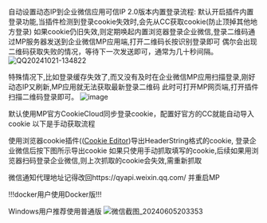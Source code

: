 自动设置动态IP到企业微信应用可信IP
2.0版本内置登录流程:
默认开启插件内置登录功能,当插件检测到登录cookie失效时,会先从CC获取cookie(防止顶掉其他地方登录)
如果cookie仍旧失效,则定期唤起内置浏览器登录企业微信,登录二维码通过MP服务器发送到企业微信MP应用端,打开二维码长按识别登录即可
偶尔会出现二维码获取失败的情况，等待下一次发送即可，通常为几十秒间隔。
![QQ20241021-134822](https://github.com/user-attachments/assets/90034114-e3f6-49dd-9a5b-2d9fe84d961f)


特殊情况下,比如登录缓存失效了,而又没有及时在企业微信MP应用扫描登录,刚好动态IP又刷新,MP应用就无法获取最新登录二维码
此时可打开MP网页端,打开插件扫描二维码登录即可。
![image](https://github.com/user-attachments/assets/a9638858-fac8-441b-920f-4b8255bedfdc)


默认使用MP官方CookieCloud同步登录cookie，配置好官方的CC就能自动导入cookie 以下是手动获取流程

使用浏览器cookie插件(([Cookie Editor](https://chromewebstore.google.com/detail/cookie-editor/hlkenndednhfkekhgcdicdfddnkalmdm))导出HeaderString格式的cookie,
登录企业微信后按下图所示导出cookie
如果只使用手动抓取填写的cookie,后续如果用浏览器扫码登录企业微信,则上次抓取的cookie会失效,需重新抓取

微信通知代理地址记得改回https://qyapi.weixin.qq.com/ 并重启MP

!!!docker用户使用Docker版!!!

Windows用户推荐使用普通版
![微信截图_20240605203353](https://github.com/suraxiuxiu/MoviePilot-Plugins/assets/41566282/6f107697-5e96-4cef-821e-bb3df5b6e7a9)
